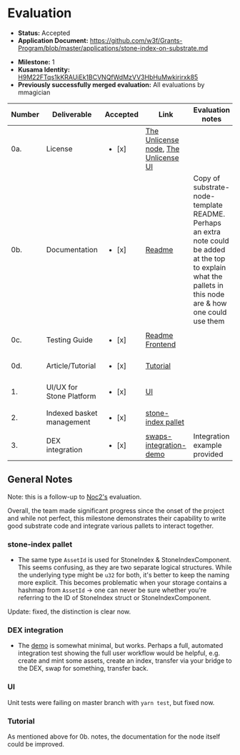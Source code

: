 # Evaluation

- **Status:** Accepted
- **Application Document:** https://github.com/w3f/Grants-Program/blob/master/applications/stone-index-on-substrate.md
* **Milestone:** 1
* **Kusama Identity:** [H9M22FTqs1kKRAUiEk1BCVNQfWdMzVV3HbHuMwkirirxk85](https://polkascan.io/pre/kusama/account/H9M22FTqs1kKRAUiEk1BCVNQfWdMzVV3HbHuMwkirirxk85)
* **Previously successfully merged evaluation:** All evaluations by mmagician

| Number | Deliverable               | Accepted               | Link                                                                                                                                                                                  | Evaluation notes                                                                                                                                              |
|--------|---------------------------|------------------------|---------------------------------------------------------------------------------------------------------------------------------------------------------------------------------------|---------------------------------------------------------------------------------------------------------------------------------------------------------------|
| 0a.    | License                   | <ul><li>[x] </li></ul> | [The Unlicense node](https://github.com/stonedefi/stoneindex-node/blob/master/LICENSE), [The Unlicense UI](https://github.com/stonedefi/stone-index-substrate-ui/blob/master/LICENSE) |                                                                                                                                                               |
| 0b.    | Documentation             | <ul><li>[x] </li></ul> | [Readme](https://github.com/stonedefi/stoneindex-node/blob/master/README.md)                                                                                                          | Copy of substrate-node-template README. Perhaps an extra note could be added at the top to explain what the pallets in this node are & how one could use them |
| 0c.    | Testing Guide             | <ul><li>[x] </li></ul> | [Readme Frontend](https://github.com/stonedefi/stone-index-substrate-ui/blob/master/README.md)                                                                                        |                                                                                                                                                               |
| 0d.    | Article/Tutorial          | <ul><li>[x] </li></ul> | [Tutorial](https://github.com/stonedefi/stone-index-substrate-ui/blob/master/tutorial/Tutorial.md)                                                                                    |                                                                                                                                                               |
| 1.     | UI/UX for Stone Platform  | <ul><li>[x] </li></ul> | [UI](https://github.com/stonedefi/stone-index-substrate-ui)                                                                                                                           |                                                                                                                                                               |
| 2.     | Indexed basket management | <ul><li>[x] </li></ul> | [stone-index pallet](https://github.com/stonedefi/stoneindex-node/blob/master/pallets/stone-index/src/lib.rs)                                                                         |                                                                                                                                                               |
| 3.     | DEX integration           | <ul><li>[x] </li></ul> | [swaps-integration-demo](https://github.com/stonedefi/stoneindex-node/tree/master/pallets/swaps-integration-demo)                                                                     | Integration example provided                                                                                                                                  |


## General Notes

Note: this is a follow-up to [Noc2's](https://github.com/mmagician/Grant-Milestone-Delivery/blob/stone-index-eval/evaluations/stone-index-on-substrate_1_Noc2.md) evaluation.

Overall, the team made significant progress since the onset of the project and while not perfect, this milestone demonstrates their capability to write good substrate code and integrate various pallets to interact together.

### stone-index pallet

- The same type `AssetId` is used for StoneIndex & StoneIndexComponent. This seems confusing, as they are two separate logical structures. While the underlying type might be `u32` for both, it's better to keep the naming more explicit. This becomes problematic when your storage contains a hashmap from `AssetId` -> one can never be sure whether you're referring to the ID of StoneIndex struct or StoneIndexComponent.

Update: fixed, the distinction is clear now.

### DEX integration

- The [demo](https://github.com/stonedefi/stone-index-swaps-integration-demo) is somewhat minimal, but works. Perhaps a full, automated integration test showing the full user workflow would be helpful, e.g. create and mint some assets, create an index, transfer via your bridge to the DEX, swap for something, transfer back.

### UI

Unit tests were failing on master branch with `yarn test`, but fixed now.

### Tutorial

As mentioned above for 0b. notes, the documentation for the node itself could be improved.
